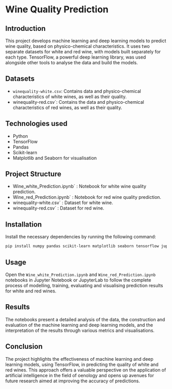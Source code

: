 # Wine Quality Prediction

## Introduction

This project develops machine learning and deep learning models to predict wine quality, based on physico-chemical characteristics. It uses two separate datasets for white and red wine, with models built separately for each type. TensorFlow, a powerful deep learning library, was used alongside other tools to analyse the data and build the models.

## Datasets

- `winequality-white.csv`: Contains data and physico-chemical characteristics of white wines, as well as their quality.
- winequality-red.csv`: Contains the data and physico-chemical characteristics of red wines, as well as their quality.

## Technologies used

- Python
- TensorFlow
- Pandas
- Scikit-learn
- Matplotlib and Seaborn for visualisation

## Project Structure

- Wine_white_Prediction.ipynb` : Notebook for white wine quality prediction.
- Wine_red_Prediction.ipynb` : Notebook for red wine quality prediction.
- winequality-white.csv` : Dataset for white wine.
- winequality-red.csv` : Dataset for red wine.

## Installation

Install the necessary dependencies by running the following command:

```bash
pip install numpy pandas scikit-learn matplotlib seaborn tensorflow jupyter
```

## Usage

Open the `Wine_white_Prediction.ipynb` and `Wine_red_Prediction.ipynb` notebooks in Jupyter Notebook or JupyterLab to follow the complete process of modelling, training, evaluating and visualising prediction results for white and red wines.

## Results

The notebooks present a detailed analysis of the data, the construction and evaluation of the machine learning and deep learning models, and the interpretation of the results through various metrics and visualisations.

## Conclusion

The project highlights the effectiveness of machine learning and deep learning models, using TensorFlow, in predicting the quality of white and red wines. This approach offers a valuable perspective on the application of artificial intelligence in the field of oenology and opens up avenues for future research aimed at improving the accuracy of predictions.